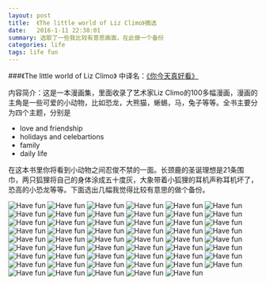 ```yaml
---
layout: post
title:  《The little world of Liz Climo》摘选
date:   2016-1-11 22:38:01
summary: 选取了一些我比较有意思画面，在此做一个备份
categories: life
tags: life fun
---
```


###《The little world of Liz Climo》
中译名：[《你今天真好看》](http://book.douban.com/subject/26602392/)

内容简介：这是一本漫画集，里面收录了艺术家Liz Climo的100多幅漫画，漫画的主角是一些可爱的小动物，比如恐龙，大熊猫，蜥蜴，马，兔子等等。全书主要分为四个主题，分别是

- love and friendship
- holidays and celebartions
- family
- daily life

在这本书里你将看到小动物之间忍俊不禁的一面。长颈鹿的圣诞理想是21条围巾，两只狐狸将自己的身体涂成五十度灰，大象带着小狐狸的耳机声称耳机坏了，恐高的小恐龙等等。下面选出几幅我觉得比较有意思的做个备份。

![Have fun]({{site.baseurl}}/image/lizclimo/1%20(15).png})
![Have fun]({{site.baseurl}}/image/lizclimo/1%20(16).png})
![Have fun]({{site.baseurl}}/image/lizclimo/1%20(17).png})
![Have fun]({{site.baseurl}}/image/lizclimo/1%20(18).png})
![Have fun]({{site.baseurl}}/image/lizclimo/1%20(19).png})
![Have fun]({{site.baseurl}}/image/lizclimo/1%20(2).png})
![Have fun]({{site.baseurl}}/image/lizclimo/1%20(20).png})
![Have fun]({{site.baseurl}}/image/lizclimo/1%20(21).png})
![Have fun]({{site.baseurl}}/image/lizclimo/1%20(22).png})
![Have fun]({{site.baseurl}}/image/lizclimo/1%20(23).png})
![Have fun]({{site.baseurl}}/image/lizclimo/1%20(24).png})
![Have fun]({{site.baseurl}}/image/lizclimo/1%20(25).png})
![Have fun]({{site.baseurl}}/image/lizclimo/1%20(26).png})
![Have fun]({{site.baseurl}}/image/lizclimo/1%20(27).png})
![Have fun]({{site.baseurl}}/image/lizclimo/1%20(28).png})
![Have fun]({{site.baseurl}}/image/lizclimo/1%20(29).png})
![Have fun]({{site.baseurl}}/image/lizclimo/1%20(3).png})
![Have fun]({{site.baseurl}}/image/lizclimo/1%20(30).png})
![Have fun]({{site.baseurl}}/image/lizclimo/1%20(31).png})
![Have fun]({{site.baseurl}}/image/lizclimo/1%20(32).png})
![Have fun]({{site.baseurl}}/image/lizclimo/1%20(33).png})
![Have fun]({{site.baseurl}}/image/lizclimo/1%20(34).png})
![Have fun]({{site.baseurl}}/image/lizclimo/1%20(35).png})
![Have fun]({{site.baseurl}}/image/lizclimo/1%20(36).png})
![Have fun]({{site.baseurl}}/image/lizclimo/1%20(37).png})
![Have fun]({{site.baseurl}}/image/lizclimo/1%20(38).png})
![Have fun]({{site.baseurl}}/image/lizclimo/1%20(39).png})
![Have fun]({{site.baseurl}}/image/lizclimo/1%20(4).png})
![Have fun]({{site.baseurl}}/image/lizclimo/1%20(40).png})
![Have fun]({{site.baseurl}}/image/lizclimo/1%20(41).png})
![Have fun]({{site.baseurl}}/image/lizclimo/1%20(42).png})
![Have fun]({{site.baseurl}}/image/lizclimo/1%20(43).png})
![Have fun]({{site.baseurl}}/image/lizclimo/1%20(44).png})
![Have fun]({{site.baseurl}}/image/lizclimo/1%20(45).png})
![Have fun]({{site.baseurl}}/image/lizclimo/1%20(46).png})
![Have fun]({{site.baseurl}}/image/lizclimo/1%20(47).png})
![Have fun]({{site.baseurl}}/image/lizclimo/1%20(48).png})
![Have fun]({{site.baseurl}}/image/lizclimo/1%20(49).png})
![Have fun]({{site.baseurl}}/image/lizclimo/1%20(5).png})
![Have fun]({{site.baseurl}}/image/lizclimo/1%20(50).png})
![Have fun]({{site.baseurl}}/image/lizclimo/1%20(51).png})
![Have fun]({{site.baseurl}}/image/lizclimo/1%20(52).png})
![Have fun]({{site.baseurl}}/image/lizclimo/1%20(53).png})
![Have fun]({{site.baseurl}}/image/lizclimo/1%20(54).png})
![Have fun]({{site.baseurl}}/image/lizclimo/1%20(55).png})
![Have fun]({{site.baseurl}}/image/lizclimo/1%20(56).png})
![Have fun]({{site.baseurl}}/image/lizclimo/1%20(57).png})
![Have fun]({{site.baseurl}}/image/lizclimo/1%20(58).png})
![Have fun]({{site.baseurl}}/image/lizclimo/1%20(59).png})
![Have fun]({{site.baseurl}}/image/lizclimo/1%20(6).png})
![Have fun]({{site.baseurl}}/image/lizclimo/1%20(7).png})
![Have fun]({{site.baseurl}}/image/lizclimo/1%20(8).png})
![Have fun]({{site.baseurl}}/image/lizclimo/1%20(9).png})
